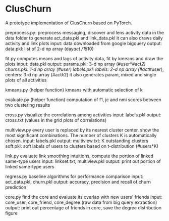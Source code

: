 # ClusChurn
A prototype implementation of ClusChurn based on PyTorch.

preprocess.py:
preprocess messaging, discover and lens activity data in the data folder to generate act_data.pkl and link_data.pkl
it can also draws daily activity and link plots
input: data downloaded from google bigquery
output: data.pkl: list of 2-d np array (day*act /15*10)

fit.py
computes means and lags of activity data, fit by kmeans and draw the plots
input: data.pkl
output: params.pkl: 3-d np array (#user*#act*2)
churns.pkl: 1-d np array (#user)
labels.pkl: labels: 2-d np array (#act*#user), centers: 3-d np array (#act*k*2)
it also generates param, mixed and single plots of all activities

kmeans.py (helper function)
kmeans with automatic selection of k 

evaluate.py (helper function)
computation of f1, jc and nmi scores between two clustering results

cross.py
visualize the correlations among activities
input: labels.pkl
output: cross.txt (values in the grid plots of correlations)

multiview.py
every user is replaced by its nearest cluster center, show the most significant combinations. The number of clusters K is automatically chosen.
input: labels.pkl
output: multiview.txt: K outstanding clusters
soft.pkl: soft labels of users to clusters based on t-distribution (#users*K)

link.py
evaluate link smoothing intuitions, compute the portion of linked same-type users
input: linkset.txt, multiview.pkl
output: print out portion of linked same-type users

regress.py
baseline algorithms for performance comparison
input: act_data.pkl, churn.pkl
output: accuracy, precision and recall of churn prediction

core.py
find the core and evaluate its overlap with new users' friends
input: core_user, core_friend, core_degree (raw data from big query extraction)
output: print out percentage of friends in core, save the degree distribution figure
